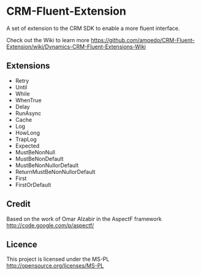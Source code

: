 # CRM-Fluent-Extension
A set of extension to the CRM SDK to enable a more fluent interface.

Check out the Wiki to learn more https://github.com/amoedo/CRM-Fluent-Extension/wiki/Dynamics-CRM-Fluent-Extensions-Wiki

## Extensions

- Retry
- Until
- While
- WhenTrue
- Delay
- RunAsync
- Cache
- Log
- HowLong
- TrapLog
- Expected
- MustBeNonNull
- MustBeNonDefault
- MustBeNonNullorDefault
- ReturnMustBeNonNullorDefault
- First
- FirstOrDefault

## Credit

Based on the work of Omar Alzabir in the AspectF framework http://code.google.com/p/aspectf/

## Licence
This project is licensed under the MS-PL http://opensource.org/licenses/MS-PL

